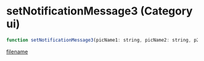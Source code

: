 # setNotificationMessage3 (Category ui)

```js
function setNotificationMessage3(picName1: string, picName2: string, p2: boolean, p3: number, p4: string, p5: string): int
```

[filename](setNotificationMessage3_m.md ':include')